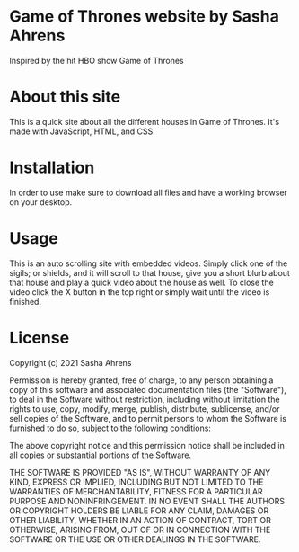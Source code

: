 # Game of Thrones website by Sasha Ahrens
Inspired by the hit HBO show Game of Thrones

# About this site
This is a quick site about all the different houses in Game of Thrones. It's made with JavaScript, HTML, and CSS.

# Installation
In order to use make sure to download all files and have a working browser on your desktop.

# Usage
This is an auto scrolling site with embedded videos. Simply click one of the sigils; or shields, and it will scroll to that house,
give you a short blurb about that house and play a quick video about the house as well. To close the video click the X button in the
top right or simply wait until the video is finished.

# License
Copyright (c) 2021 Sasha Ahrens

Permission is hereby granted, free of charge, to any person obtaining a copy
of this software and associated documentation files (the "Software"), to deal
in the Software without restriction, including without limitation the rights
to use, copy, modify, merge, publish, distribute, sublicense, and/or sell
copies of the Software, and to permit persons to whom the Software is
furnished to do so, subject to the following conditions:

The above copyright notice and this permission notice shall be included in all
copies or substantial portions of the Software.

THE SOFTWARE IS PROVIDED "AS IS", WITHOUT WARRANTY OF ANY KIND, EXPRESS OR
IMPLIED, INCLUDING BUT NOT LIMITED TO THE WARRANTIES OF MERCHANTABILITY,
FITNESS FOR A PARTICULAR PURPOSE AND NONINFRINGEMENT. IN NO EVENT SHALL THE
AUTHORS OR COPYRIGHT HOLDERS BE LIABLE FOR ANY CLAIM, DAMAGES OR OTHER
LIABILITY, WHETHER IN AN ACTION OF CONTRACT, TORT OR OTHERWISE, ARISING FROM,
OUT OF OR IN CONNECTION WITH THE SOFTWARE OR THE USE OR OTHER DEALINGS IN THE
SOFTWARE.

